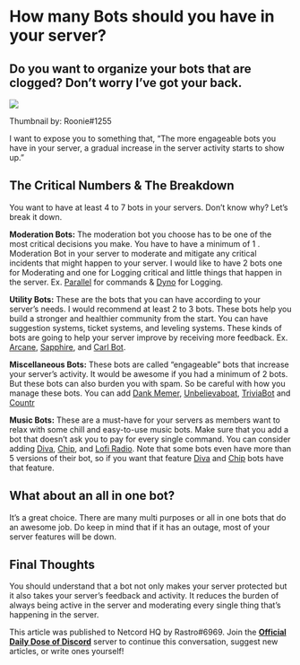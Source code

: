 How many Bots should you have in your server?
=============================================

Do you want to organize your bots that are clogged? Don’t worry I’ve got your back.
-----------------------------------------------------------------------------------

![](https://miro.medium.com/max/1400/1*IO7hxj-XtyzUa6EIveJauw.png)

Thumbnail by: Roonie#1255

I want to expose you to something that, “The more engageable bots you have in your server, a gradual increase in the server activity starts to show up.”

The Critical Numbers & The Breakdown
------------------------------------

You want to have at least 4 to 7 bots in your servers. Don’t know why? Let’s break it down.

**Moderation Bots:** The moderation bot you choose has to be one of the most critical decisions you make. You have to have a minimum of 1 . Moderation Bot in your server to moderate and mitigate any critical incidents that might happen to your server. I would like to have 2 bots one for Moderating and one for Logging critical and little things that happen in the server. Ex. [Parallel](https://parallel.wtf) for commands & [Dyno](https://dyno.gg) for Logging.

**Utility Bots:** These are the bots that you can have according to your server’s needs. I would recommend at least 2 to 3 bots. These bots help you build a stronger and healthier community from the start. You can have suggestion systems, ticket systems, and leveling systems. These kinds of bots are going to help your server improve by receiving more feedback. Ex. [Arcane](https://arcane.bot), [Sapphire](https://sapph.xyz), and [Carl Bot](https://carl.gg).

**Miscellaneous Bots:** These bots are called “engageable” bots that increase your server’s activity. It would be awesome if you had a minimum of 2 bots. But these bots can also burden you with spam. So be careful with how you manage these bots. You can add [Dank Memer](https://dankmemer.lol/), [Unbelievaboat](https://unbelievaboat.com/), [TriviaBot](https://lakeys.net/triviabot/) and  
[Countr](https://countr.xyz/)

**Music Bots:** These are a must-have for your servers as members want to relax with some chill and easy-to-use music bots. Make sure that you add a bot that doesn’t ask you to pay for every single command. You can consider adding [Diva](https://dsc.gg/divamusic), [Chip](https://chipbot.gg/home), and [Lofi Radio](https://top.gg/bot/830530156048285716). Note that some bots even have more than 5 versions of their bot, so if you want that feature [Diva](https://dsc.gg/divamusic) and [Chip](https://chipbot.gg/home) bots have that feature.

What about an all in one bot?
-----------------------------

It’s a great choice. There are many multi purposes or all in one bots that do an awesome job. Do keep in mind that if it has an outage, most of your server features will be down.

Final Thoughts
--------------

You should understand that a bot not only makes your server protected but it also takes your server’s feedback and activity. It reduces the burden of always being active in the server and moderating every single thing that’s happening in the server.

This article was published to Netcord HQ by Rastro#6969. Join the [**Official Daily Dose of Discord**](https://discord.gg/JjfYGRJ2NN) server to continue this conversation, suggest new articles, or write ones yourself!
